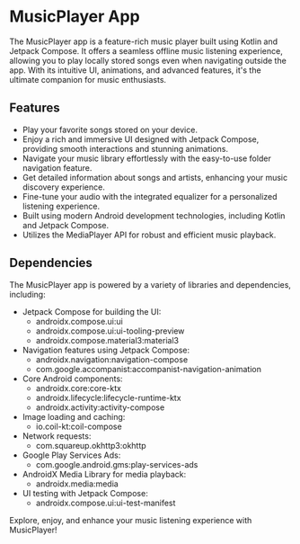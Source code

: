 # MusicPlayer App

The MusicPlayer app is a feature-rich music player built using Kotlin and Jetpack Compose. It offers a seamless offline music listening experience, allowing you to play locally stored songs even when navigating outside the app. With its intuitive UI, animations, and advanced features, it's the ultimate companion for music enthusiasts.

## Features

- Play your favorite songs stored on your device.
- Enjoy a rich and immersive UI designed with Jetpack Compose, providing smooth interactions and stunning animations.
- Navigate your music library effortlessly with the easy-to-use folder navigation feature.
- Get detailed information about songs and artists, enhancing your music discovery experience.
- Fine-tune your audio with the integrated equalizer for a personalized listening experience.
- Built using modern Android development technologies, including Kotlin and Jetpack Compose.
- Utilizes the MediaPlayer API for robust and efficient music playback.

## Dependencies

The MusicPlayer app is powered by a variety of libraries and dependencies, including:

- Jetpack Compose for building the UI:
  - androidx.compose.ui:ui
  - androidx.compose.ui:ui-tooling-preview
  - androidx.compose.material3:material3
- Navigation features using Jetpack Compose:
  - androidx.navigation:navigation-compose
  - com.google.accompanist:accompanist-navigation-animation
- Core Android components:
  - androidx.core:core-ktx
  - androidx.lifecycle:lifecycle-runtime-ktx
  - androidx.activity:activity-compose
- Image loading and caching:
  - io.coil-kt:coil-compose
- Network requests:
  - com.squareup.okhttp3:okhttp
- Google Play Services Ads:
  - com.google.android.gms:play-services-ads
- AndroidX Media Library for media playback:
  - androidx.media:media
- UI testing with Jetpack Compose:
  - androidx.compose.ui:ui-test-manifest

Explore, enjoy, and enhance your music listening experience with MusicPlayer!

